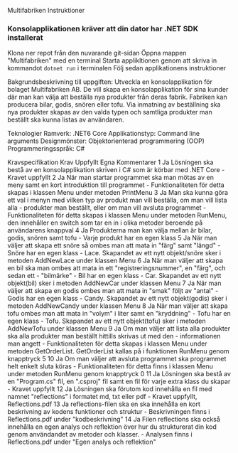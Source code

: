 Multifabriken
Instruktioner
### Konsolapplikationen kräver att din dator har .NET SDK installerat
Klona ner repot från den nuvarande git-sidan
Öppna mappen "Multifabriken" med en terminal
Starta applikltionen genom att skriva in kommandot `dotnet run` i terminalen
Följ sedan applikationens instruktioner

Bakgrundsbeskrivning till uppgiften: Utveckla en konsolapplikation för bolaget Multifabriken AB. De vill skapa en konsolapplikation för sina kunder där man kan välja att beställa nya produkter från deras fabrik. Fabriken kan producera bilar, godis, snören eller tofu. Via inmatning av beställning ska nya produkter skapas av den valda typen och samtliga produkter man beställt ska kunna listas av användaren.


Teknologier
Ramverk: .NET6 Core
Applikationstyp: Command line arguments
Designmönster: Objektorienterad programmering (OOP)
Programmeringsspråk: C#


Kravspecifikation
Krav	Uppfyllt	Egna Kommentarer
1	Ja	Lösningen ska bestå av en konsolapplikation skriven i C# som är körbar med .NET Core - Kravet uppfyllt
2	Ja	När man startar programmet ska man mötas av en meny samt en kort introduktion till programmet - Funktionaliteten för detta skapas i klassen Menu under metoden PrintMenu
3	Ja	Man ska kunna göra ett val i menyn med vilken typ av produkt man vill beställa, om man vill lista alla - produkter man beställt, eller om man vill avsluta programmet - Funktionaliteten för detta skapas i klassen Menu under metoden RunMenu, den innehåller en switch som tar en in i olika metoder beroende på användarens knappval
4	Ja	Produkterna man kan välja mellan är bilar, godis, snören samt tofu - Varje produkt har en egen klass
5	Ja	När man väljer att skapa ett snöre så ombes man att mata in "färg" samt "längd" - Snöre har en egen klass - Lace. Skapandet av ett nytt objekt/snöre sker i metoden AddNewLace under klassen Menu
6	Ja	När man väljer att skapa en bil ska man ombes att mata in ett "registreringsnummer", en "färg", och sedan ett - "bilmärke" - Bil har en egen klass - Car. Skapandet av ett nytt objekt(bil) sker i metoden AddNewCar under klassen Menu
7	Ja	När man väljer att skapa en godis ombes man att mata in "smak" följt av "antal" - Godis har en egen klass - Candy. Skapandet av ett nytt objekt(godis) sker i metoden AddNewCandy under klassen Menu
8	Ja	När man väljer att skapa tofu ombes man att mata in "volym" i liter samt en "kryddning" - Tofu har en egen klass - Tofu. Skapandet av ett nytt objekt(tofu) sker i metoden AddNewTofu under klassen Menu
9	Ja	Om man väljer att lista alla produkter ska alla produkter man beställt hittills skrivas ut med den - informationen man angett - Funktionaliteten för detta skapas i klassen Menu under metoden GetOrderList. GetOrderList kallas på i funktionen RunMenu genom knapptryck 5
10	Ja	Om man väljer att avsluta programmet ska programmet helt enkelt sluta köras - Funktionaliteten för detta finns i klassen Menu under metoden RunMenu genom knapptryck 0
11	Ja	Lösningen ska bestå av en "Program.cs" fil, en ".csproj" fil samt en fil för varje extra klass du skapar - Kravet uppfyllt
12	Ja	Lösningen ska förutom kod innehålla en fil med namnet "reflections" i formatet md, txt eller pdf - Kravet uppfyllt, Reflections.pdf
13	Ja	reflections-filen ska en ska innehålla en kort beskrivning av kodens funktioner och struktur - Beskrivningen finns i Reflections.pdf under "kodbeskrivning"
14	Ja	Filen reflections ska också innehålla en egen analys och reflektion över hur du strukturerat din kod genom användandet av metoder och klasser. - Analysen finns i Reflections.pdf under "Egen analys och reflektion"